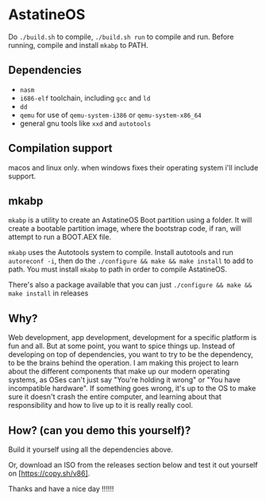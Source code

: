 # AstatineOS

Do `./build.sh` to compile, `./build.sh run` to compile and run. Before running, compile and install `mkabp` to PATH.

## Dependencies
- `nasm`
- `i686-elf` toolchain, including `gcc` and `ld`
- `dd`
- `qemu` for use of `qemu-system-i386` or `qemu-system-x86_64`
- general gnu tools like `xxd` and `autotools`

## Compilation support
macos and linux only. when windows fixes their operating system i'll include support.

## mkabp
`mkabp` is a utility to create an AstatineOS Boot partition using a folder. It will create a bootable partition image, where 
the bootstrap code, if ran, will attempt to run a BOOT.AEX file. 

`mkabp` uses the Autotools system to compile. Install autotools and run `autoreconf -i`, then do the `./configure && make && make install` to add to path. You must install `mkabp` to path in order to compile AstatineOS.

There's also a package available that you can just `./configure && make && make install` in releases

## Why?
Web development, app development, development for a specific platform is fun and all. But at some point, you
want to spice things up. Instead of developing on top of dependencies, you want to try to be the dependency, to 
be the brains behind the operation. I am making this project to learn about the different components that make
up our modern operating systems, as OSes can't just say "You're holding it wrong" or "You have incompatible 
hardware". If something goes wrong, it's up to the OS to make sure it doesn't crash the entire computer, and 
learning about that responsibility and how to live up to it is really really cool.

## How? (can you demo this yourself)?
Build it yourself using all the dependencies above. 

Or, download an ISO from the releases section below and test it out yourself on [https://copy.sh/v86].

Thanks and have a nice day !!!!!!
